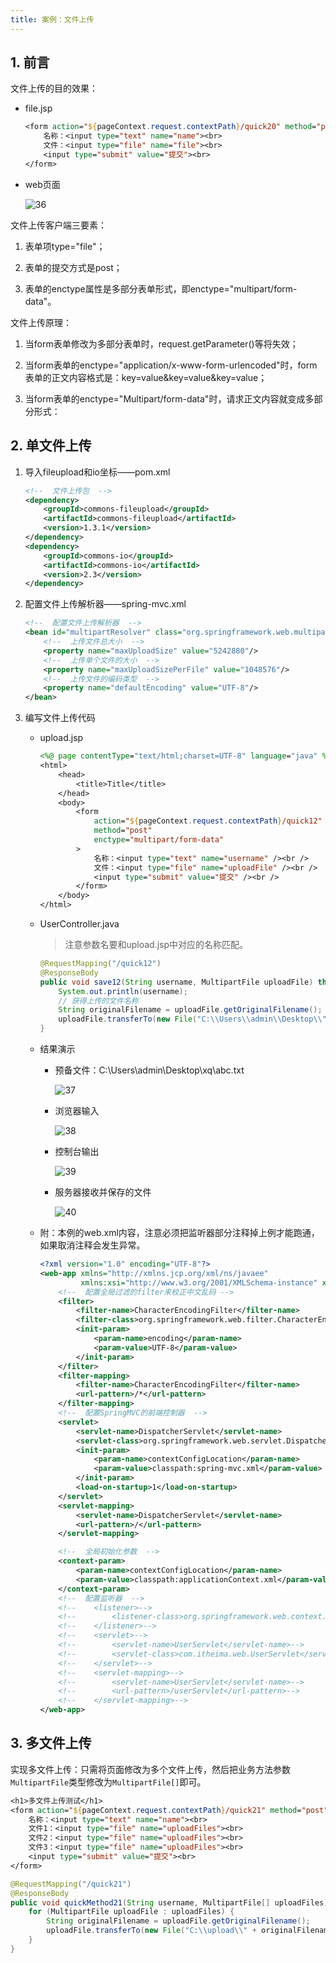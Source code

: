 ```yaml
---
title: 案例：文件上传
---
```


## 1. 前言

文件上传的目的效果：

- file.jsp

    ```jsp
    <form action="${pageContext.request.contextPath}/quick20" method="post" enctype="multipart/form-data">
        名称：<input type="text" name="name"><br>
        文件：<input type="file" name="file"><br>
        <input type="submit" value="提交"><br>
    </form>
    ```

- web页面

    ![36](https://chua-n.gitee.io/figure-bed/notebook/JavaWeb/SpringMVC/36.png)

文件上传客户端三要素：

1. 表单项type="file"；

2. 表单的提交方式是post；

3. 表单的enctype属性是多部分表单形式，即enctype="multipart/form-data"。

文件上传原理：

1. 当form表单修改为多部分表单时，request.getParameter()等将失效；

2. 当form表单的enctype="application/x-www-form-urlencoded"时，form表单的正文内容格式是：key=value&key=value&key=value；

3. 当form表单的enctype="Multipart/form-data"时，请求正文内容就变成多部分形式：

## 2. 单文件上传

1. 导入fileupload和io坐标——pom.xml

    ```xml
    <!--  文件上传包  -->
    <dependency>
        <groupId>commons-fileupload</groupId>
        <artifactId>commons-fileupload</artifactId>
        <version>1.3.1</version>
    </dependency>
    <dependency>
        <groupId>commons-io</groupId>
        <artifactId>commons-io</artifactId>
        <version>2.3</version>
    </dependency>
    ```

2. 配置文件上传解析器——spring-mvc.xml

    ```xml
    <!--  配置文件上传解析器  -->
    <bean id="multipartResolver" class="org.springframework.web.multipart.commons.CommonsMultipartResolver">
        <!--  上传文件总大小  -->
        <property name="maxUploadSize" value="5242880"/>
        <!--  上传单个文件的大小  -->
        <property name="maxUploadSizePerFile" value="1048576"/>
        <!--  上传文件的编码类型  -->
        <property name="defaultEncoding" value="UTF-8"/>
    </bean>
    ```

3. 编写文件上传代码

    - upload.jsp

        ```jsp
        <%@ page contentType="text/html;charset=UTF-8" language="java" %>
        <html>
            <head>
                <title>Title</title>
            </head>
            <body>
                <form
                    action="${pageContext.request.contextPath}/quick12"
                    method="post"
                    enctype="multipart/form-data"
                >
                    名称：<input type="text" name="username" /><br />
                    文件：<input type="file" name="uploadFile" /><br />
                    <input type="submit" value="提交" /><br />
                </form>
            </body>
        </html>
        ```

    - UserController.java

        > 注意参数名要和upload.jsp中对应的名称匹配。

        ```java
        @RequestMapping("/quick12")
        @ResponseBody
        public void save12(String username, MultipartFile uploadFile) throws IOException {
            System.out.println(username);
            // 获得上传的文件名称
            String originalFilename = uploadFile.getOriginalFilename();
            uploadFile.transferTo(new File("C:\\Users\\admin\\Desktop\\" + originalFilename));
        }
        ```

    - 结果演示

        - 预备文件：C:\Users\admin\Desktop\xq\abc.txt

            ![37](https://chua-n.gitee.io/figure-bed/notebook/JavaWeb/SpringMVC/37.png)

        - 浏览器输入

            ![38](https://chua-n.gitee.io/figure-bed/notebook/JavaWeb/SpringMVC/38.png)

        - 控制台输出

            ![39](https://chua-n.gitee.io/figure-bed/notebook/JavaWeb/SpringMVC/39.png)

        - 服务器接收并保存的文件

            ![40](https://chua-n.gitee.io/figure-bed/notebook/JavaWeb/SpringMVC/40.png)

    - 附：本例的web.xml内容，注意必须把监听器部分注释掉上例才能跑通，如果取消注释会发生异常。

        ```xml
        <?xml version="1.0" encoding="UTF-8"?>
        <web-app xmlns="http://xmlns.jcp.org/xml/ns/javaee"
                 xmlns:xsi="http://www.w3.org/2001/XMLSchema-instance" xsi:schemaLocation="http://xmlns.jcp.org/xml/ns/javaee http://xmlns.jcp.org/xml/ns/javaee/web-app_4_0.xsd" version="4.0">
            <!--  配置全局过滤的filter来校正中文乱码 -->
            <filter>
                <filter-name>CharacterEncodingFilter</filter-name>
                <filter-class>org.springframework.web.filter.CharacterEncodingFilter</filter-class>
                <init-param>
                    <param-name>encoding</param-name>
                    <param-value>UTF-8</param-value>
                </init-param>
            </filter>
            <filter-mapping>
                <filter-name>CharacterEncodingFilter</filter-name>
                <url-pattern>/*</url-pattern>
            </filter-mapping>
            <!--  配置SpringMVC的前端控制器  -->
            <servlet>
                <servlet-name>DispatcherServlet</servlet-name>
                <servlet-class>org.springframework.web.servlet.DispatcherServlet</servlet-class>
                <init-param>
                    <param-name>contextConfigLocation</param-name>
                    <param-value>classpath:spring-mvc.xml</param-value>
                </init-param>
                <load-on-startup>1</load-on-startup>
            </servlet>
            <servlet-mapping>
                <servlet-name>DispatcherServlet</servlet-name>
                <url-pattern>/</url-pattern>
            </servlet-mapping>
        
            <!--  全局初始化参数  -->
            <context-param>
                <param-name>contextConfigLocation</param-name>
                <param-value>classpath:applicationContext.xml</param-value>
            </context-param>
            <!--  配置监听器  -->
            <!--    <listener>-->
            <!--        <listener-class>org.springframework.web.context.ContextLoaderListener</listener-class>-->
            <!--    </listener>-->
            <!--    <servlet>-->
            <!--        <servlet-name>UserServlet</servlet-name>-->
            <!--        <servlet-class>com.itheima.web.UserServlet</servlet-class>-->
            <!--    </servlet>-->
            <!--    <servlet-mapping>-->
            <!--        <servlet-name>UserServlet</servlet-name>-->
            <!--        <url-pattern>/userServlet</url-pattern>-->
            <!--    </servlet-mapping>-->
        </web-app>
        ```

## 3. 多文件上传

实现多文件上传：只需将页面修改为多个文件上传，然后把业务方法参数`MultipartFile`类型修改为`MultipartFile[]`即可。

```jsp
<h1>多文件上传测试</h1>
<form action="${pageContext.request.contextPath}/quick21" method="post" enctype="multipart/form-data">
    名称：<input type="text" name="name"><br>
    文件1：<input type="file" name="uploadFiles"><br>
    文件2：<input type="file" name="uploadFiles"><br>
    文件3：<input type="file" name="uploadFiles"><br>
    <input type="submit" value="提交"><br>
</form>
```

```java
@RequestMapping("/quick21")
@ResponseBody
public void quickMethod21(String username, MultipartFile[] uploadFiles) throws IOException {
    for (MultipartFile uploadFile : uploadFiles) {
        String originalFilename = uploadFile.getOriginalFilename();
        uploadFile.transferTo(new File("C:\\upload\\" + originalFilename));
    }
}
```


